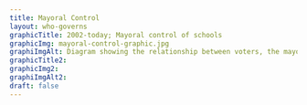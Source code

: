 ```yaml
--- 
title: Mayoral Control
layout: who-governs
graphicTitle: 2002-today; Mayoral control of schools
graphicImg: mayoral-control-graphic.jpg
graphiImgAlt: Diagram showing the relationship between voters, the mayor, community education council, panel on education policy and the school system 
graphicTitle2:  
graphicImg2: 
graphiImgAlt2: 
draft: false
--- 
```

